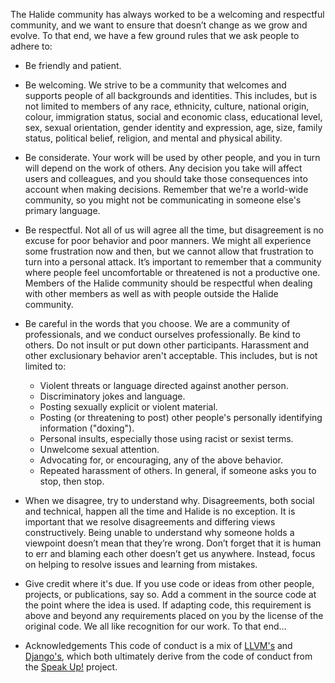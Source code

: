 The Halide community has always worked to be a welcoming and respectful community, and we want to ensure that doesn’t change as we grow and evolve. To that end, we have a few ground rules that we ask people to adhere to:

* Be friendly and patient.

* Be welcoming.
We strive to be a community that welcomes and supports people of all backgrounds and identities. This includes, but is not limited to members of any race, ethnicity, culture, national origin, colour, immigration status, social and economic class, educational level, sex, sexual orientation, gender identity and expression, age, size, family status, political belief, religion, and mental and physical ability.

* Be considerate.
Your work will be used by other people, and you in turn will depend on the work of others. Any decision you take will affect users and colleagues, and you should take those consequences into account when making decisions. Remember that we're a world-wide community, so you might not be communicating in someone else's primary language.

* Be respectful.
Not all of us will agree all the time, but disagreement is no excuse for poor behavior and poor manners. We might all experience some frustration now and then, but we cannot allow that frustration to turn into a personal attack. It’s important to remember that a community where people feel uncomfortable or threatened is not a productive one. Members of the Halide community should be respectful when dealing with other members as well as with people outside the Halide community.

* Be careful in the words that you choose.
We are a community of professionals, and we conduct ourselves professionally. Be kind to others. Do not insult or put down other participants. Harassment and other exclusionary behavior aren't acceptable. This includes, but is not limited to:
  - Violent threats or language directed against another person.
  - Discriminatory jokes and language.
  - Posting sexually explicit or violent material.
  - Posting (or threatening to post) other people's personally identifying information ("doxing").
  - Personal insults, especially those using racist or sexist terms.
  - Unwelcome sexual attention.
  - Advocating for, or encouraging, any of the above behavior.
  - Repeated harassment of others. In general, if someone asks you to stop, then stop.

* When we disagree, try to understand why.
Disagreements, both social and technical, happen all the time and Halide is no exception. It is important that we resolve disagreements and differing views constructively. Being unable to understand why someone holds a viewpoint doesn’t mean that they’re wrong. Don’t forget that it is human to err and blaming each other doesn’t get us anywhere. Instead, focus on helping to resolve issues and learning from mistakes.

* Give credit where it's due.
If you use code or ideas from other people, projects, or publications, say so. Add a comment in the source code at the point where the idea is used. If adapting code, this requirement is above and beyond any requirements placed on you by the license of the original code. We all like recognition for our work. To that end...

* Acknowledgements
This code of conduct is a mix of [LLVM's](https://llvm.org/docs/CodeOfConduct.html) and [Django's](https://www.djangoproject.com/conduct/), which both ultimately derive from the code of conduct from the [Speak Up!](http://web.archive.org/web/20141109123859/http://speakup.io/coc.html) project.